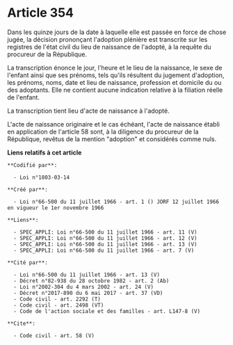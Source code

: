 # Article 354

Dans les quinze jours de la date à laquelle elle est passée en force de chose jugée, la décision prononçant l'adoption
plénière est transcrite sur les registres de l'état civil du lieu de naissance de l'adopté, à la requête du procureur de la
République.

La transcription énonce le jour, l'heure et le lieu de la naissance, le sexe de l'enfant ainsi que ses prénoms, tels qu'ils
résultent du jugement d'adoption, les prénoms, noms, date et lieu de naissance, profession et domicile du ou des adoptants.
Elle ne contient aucune indication relative à la filiation réelle de l'enfant.

La transcription tient lieu d'acte de naissance à l'adopté.

L'acte de naissance originaire et le cas échéant, l'acte de naissance établi en application de l'article 58 sont, à la
diligence du procureur de la République, revêtus de la mention "adoption" et considérés comme nuls.

**Liens relatifs à cet article**

	**Codifié par**:

	  - Loi n°1803-03-14

	**Créé par**:

	  - Loi n°66-500 du 11 juillet 1966 - art. 1 () JORF 12 juillet 1966 en vigueur le 1er novembre 1966

	**Liens**:

	  - SPEC_APPLI: Loi n°66-500 du 11 juillet 1966 - art. 11 (V)
	  - SPEC_APPLI: Loi n°66-500 du 11 juillet 1966 - art. 12 (V)
	  - SPEC_APPLI: Loi n°66-500 du 11 juillet 1966 - art. 13 (V)
	  - SPEC_APPLI: Loi n°66-500 du 11 juillet 1966 - art. 7 (V)

	**Cité par**:

	  - Loi n°66-500 du 11 juillet 1966 - art. 13 (V)
	  - Décret n°82-938 du 28 octobre 1982 - art. 2 (Ab)
	  - Loi n°2002-304 du 4 mars 2002 - art. 24 (V)
	  - Décret n°2017-890 du 6 mai 2017 - art. 37 (VD)
	  - Code civil - art. 2292 (T)
	  - Code civil - art. 2498 (VT)
	  - Code de l'action sociale et des familles - art. L147-8 (V)

	**Cite**:

	  - Code civil - art. 58 (V)
